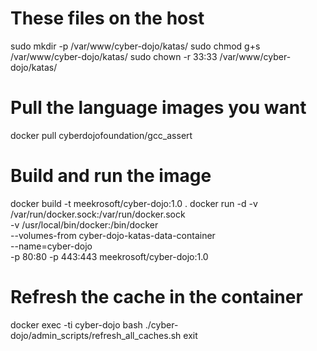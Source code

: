
# These files on the host
sudo mkdir -p /var/www/cyber-dojo/katas/
sudo chmod g+s /var/www/cyber-dojo/katas/
sudo chown -r 33:33 /var/www/cyber-dojo/katas/

# Pull the language images you want
docker pull cyberdojofoundation/gcc_assert

# Build and run the image
docker build -t meekrosoft/cyber-dojo:1.0 .
docker run -d -v /var/run/docker.sock:/var/run/docker.sock \
           -v /usr/local/bin/docker:/bin/docker \
           --volumes-from cyber-dojo-katas-data-container \
           --name=cyber-dojo \
           -p 80:80 -p 443:443 meekrosoft/cyber-dojo:1.0

# Refresh the cache in the container
docker exec -ti cyber-dojo bash
./cyber-dojo/admin_scripts/refresh_all_caches.sh
exit
